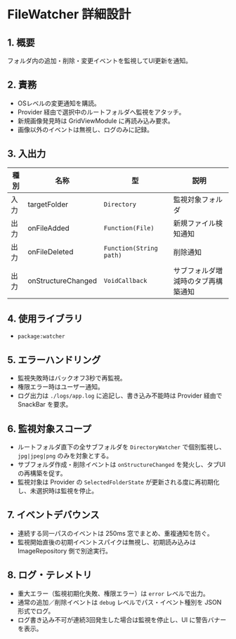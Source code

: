 # FileWatcher 詳細設計

## 1. 概要
フォルダ内の追加・削除・変更イベントを監視してUI更新を通知。

## 2. 責務
- OSレベルの変更通知を購読。
- Provider 経由で選択中のルートフォルダへ監視をアタッチ。
- 新規画像発見時は GridViewModule に再読み込み要求。
- 画像以外のイベントは無視し、ログのみに記録。

## 3. 入出力
| 種別 | 名称 | 型 | 説明 |
|------|------|----|------|
| 入力 | targetFolder | `Directory` | 監視対象フォルダ |
| 出力 | onFileAdded | `Function(File)` | 新規ファイル検知通知 |
| 出力 | onFileDeleted | `Function(String path)` | 削除通知 |
| 出力 | onStructureChanged | `VoidCallback` | サブフォルダ増減時のタブ再構築通知 |

## 4. 使用ライブラリ
- `package:watcher`

## 5. エラーハンドリング
- 監視失敗時はバックオフ3秒で再監視。
- 権限エラー時はユーザー通知。
- ログ出力は `./logs/app.log` に追記し、書き込み不能時は Provider 経由で SnackBar を要求。

## 6. 監視対象スコープ
- ルートフォルダ直下の全サブフォルダを `DirectoryWatcher` で個別監視し、`jpg|jpeg|png` のみを対象とする。
- サブフォルダ作成・削除イベントは `onStructureChanged` を発火し、タブUIの再構築を促す。
- 監視対象は Provider の `SelectedFolderState` が更新される度に再初期化し、未選択時は監視を停止。

## 7. イベントデバウンス
- 連続する同一パスのイベントは 250ms 窓でまとめ、重複通知を防ぐ。
- 監視開始直後の初期イベントスパイクは無視し、初期読み込みは ImageRepository 側で別途実行。

## 8. ログ・テレメトリ
- 重大エラー（監視初期化失敗、権限エラー）は `error` レベルで出力。
- 通常の追加／削除イベントは `debug` レベルでパス・イベント種別を JSON 形式でログ。
- ログ書き込み不可が連続3回発生した場合は監視を停止し、UI に警告バナーを表示。
